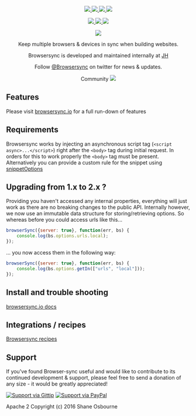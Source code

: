<p align="center">
<a href="https://ci.appveyor.com/project/shakyShane/browser-sync" title="AppVeyor branch">
 <img src="https://img.shields.io/appveyor/ci/shakyshane/browser-sync/master.svg?style=flat-square&label=windows" />
</a>
<a href="https://travis-ci.org/BrowserSync/browser-sync" title="Travis branch">
 <img src="https://img.shields.io/travis/BrowserSync/browser-sync/master.svg?style=flat-square&label=linux" />
</a>
<a href="https://coveralls.io/r/BrowserSync/browser-sync?branch=master" title="Coverage Status">
 <img src="https://img.shields.io/coveralls/BrowserSync/browser-sync.svg?style=flat-square" />
</a>
<a href="https://www.npmjs.com/package/browser-sync">
 <img src="https://img.shields.io/npm/dm/browser-sync.svg?style=flat-square" />
</a>
</p>
<p align="center">
<a href="https://www.npmjs.com/package/browser-sync" title="NPM version">
 <img src="https://img.shields.io/npm/v/browser-sync.svg?style=flat-square" />
</a>
<a href="https://david-dm.org/Browsersync/browser-sync" title="Dependency Status">
 <img src="https://img.shields.io/david/Browsersync/browser-sync.svg?style=flat-square&label=deps" />
</a>
<a href="https://david-dm.org/Browsersync/browser-sync#info=devDependencies" title="devDependency Status">
 <img src="https://img.shields.io/david/dev/Browsersync/browser-sync.svg?style=flat-square&label=devDeps" />
</a>
</p>
<p align="center"><a href="http://www.browsersync.io"><img src="https://raw.githubusercontent.com/BrowserSync/browsersync.github.io/master/public/img/logo-gh.png" /></a></p>
<p align="center">Keep multiple browsers & devices in sync when building websites.</p>

<p align="center">Browsersync is developed and maintained internally at <a href="http://www.wearejh.com">JH</a></p>
<p align="center">Follow <a href="https://twitter.com/browsersync">@Browsersync</a> on twitter for news & updates.</p>
<p align="center">Community <a href="https://browsersync.herokuapp.com"><img src="https://browsersync.herokuapp.com/badge.svg" /></a></p>

## Features

Please visit [browsersync.io](http://browsersync.io) for a full run-down of features

## Requirements

Browsersync works by injecting an asynchronous script tag (`<script async>...</script>`) right after the `<body>` tag
during initial request. In orders for this to work properly the `<body>` tag must be present. Alternatively you
can provide a custom rule for the snippet using [snippetOptions](http://www.browsersync.io/docs/options/#option-snippetOptions)

## Upgrading from 1.x to 2.x ?
Providing you haven't accessed any internal properties, everything will just work as
 there are no breaking changes to the public API. Internally however, we now use an
 immutable data structure for storing/retrieving options. So whereas before you could access urls like this...

```js
browserSync({server: true}, function(err, bs) {
    console.log(bs.options.urls.local);
});
```

... you now access them in the following way:

```js
browserSync({server: true}, function(err, bs) {
    console.log(bs.options.getIn(["urls", "local"]));
});
```

## Install and trouble shooting

[browsersync.io docs](http://browsersync.io)

## Integrations / recipes

[Browsersync recipes](https://github.com/Browsersync/recipes)

## Support

If you've found Browser-sync useful and would like to contribute to its continued development & support, please feel free to send a donation of any size - it would be greatly appreciated!

[![Support via Gittip](https://rawgithub.com/chris---/Donation-Badges/master/gittip.jpeg)](https://www.gittip.com/shakyshane)
[![Support via PayPal](https://rawgithub.com/chris---/Donation-Badges/master/paypal.jpeg)](https://www.paypal.com/cgi-bin/webscr?cmd=_donations&business=shakyshane%40gmail%2ecom&lc=US&item_name=browser%2dsync)


Apache 2
Copyright (c) 2016 Shane Osbourne
